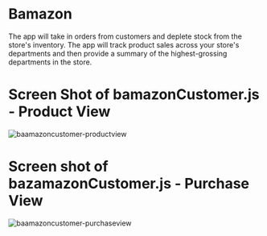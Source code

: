 # Bamazon
The app will take in orders from customers and deplete stock from the store's inventory. The app will track product sales across your store's departments and then provide a summary of the highest-grossing departments in the store.

# Screen Shot of bamazonCustomer.js - Product View
![baamazoncustomer-productview](https://user-images.githubusercontent.com/17099781/43363007-af0f45a8-92c7-11e8-90d8-b5651b9b7c9a.png)

# Screen shot of bazamazonCustomer.js - Purchase View
![baamazoncustomer-purchaseview](https://user-images.githubusercontent.com/17099781/43363050-34e70ac0-92c9-11e8-851a-48eb68b4fd38.png)

